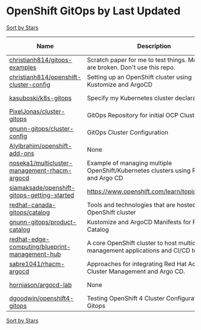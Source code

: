 # OpenShift GitOps by Last Updated

[Sort by Stars](OpenShift%20GitOps.Stars.md)

Name | Description | Last Updated | Stars 
--- | --- | --- | --- 
[christianh814/gitops-examples](https://github.com/christianh814/gitops-examples) | Scratch paper for me to test things. Most things are broken. Don't use this repo. | 2021-10-18 | 38 
[christianh814/openshift-cluster-config](https://github.com/christianh814/openshift-cluster-config) | Setting up an OpenShift cluster using Kustomize and ArgoCD | 2021-10-18 | 21 
[kasuboski/k8s-gitops](https://github.com/kasuboski/k8s-gitops) | Specify my Kubernetes cluster declaratively | 2021-10-17 | 18 
[PixelJonas/cluster-gitops](https://github.com/PixelJonas/cluster-gitops) | GitOps Repository for initial OCP Cluster | 2021-10-16 | 6 
[gnunn-gitops/cluster-config](https://github.com/gnunn-gitops/cluster-config) | GitOps Cluster Configuration | 2021-10-14 | 20 
[AlyIbrahim/openshift-add-ons](https://github.com/AlyIbrahim/openshift-add-ons) | None | 2021-10-13 | 1 
[noseka1/multicluster-management-rhacm-argocd](https://github.com/noseka1/multicluster-management-rhacm-argocd) | Example of managing multiple OpenShift/Kubernetes clusters using RHACM and Argo CD | 2021-10-08 | 9 
[siamaksade/openshift-gitops-getting-started](https://github.com/siamaksade/openshift-gitops-getting-started) | https://www.openshift.com/learn/topics/gitops/ | 2021-10-08 | 40 
[redhat-canada-gitops/catalog](https://github.com/redhat-cop/gitops-catalog) | Tools and technologies that are hosted on an OpenShift cluster | 2021-10-01 | 77 
[gnunn-gitops/product-catalog](https://github.com/gnunn-gitops/product-catalog) | Kustomize and ArgoCD Manifests for Product Catalog | 2021-09-15 | 21 
[redhat-edge-computing/blueprint-management-hub](https://github.com/redhat-edge-computing/blueprint-management-hub) | A core OpenShift cluster to host multicluster management applications and CI/CD tools | 2021-04-22 | 8 
[sabre1041/rhacm-argocd](https://github.com/sabre1041/rhacm-argocd) | Approaches for integrating Red Hat Advanced Cluster Management and Argo CD. | 2021-04-14 | 5 
[hornjason/argocd-lab](https://github.com/hornjason/argocd-lab) | None | 2020-12-21 | 5 
[dgoodwin/openshift4-gitops](https://github.com/dgoodwin/openshift4-gitops) | Testing OpenShift 4 Cluster Configuration With Gitops | 2020-02-11 | 17 

[Sort by Stars](OpenShift%20GitOps.Stars.md)